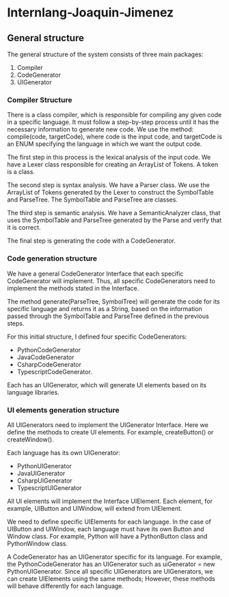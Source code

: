 # Internlang-Joaquin-Jimenez

## General structure ##

The general structure of the system consists of three main packages:
1. Compiler
2. CodeGenerator
3. UIGenerator


### Compiler Structure ###

There is a class compiler, which is responsible for compiling any given code in a specific language. It must follow a step-by-step process until it has the necessary information to generate new code. We use the method: compile(code, targetCode), where code is the input code, and targetCode is an ENUM specifying the language in which we want the output code. 

The first step in this process is the lexical analysis of the input code. We have a Lexer class responsible for creating an ArrayList of Tokens. A token is a class.

The second step is syntax analysis. We have a Parser class. We use the ArrayList of Tokens generated by the Lexer to construct the SymbolTable and ParseTree. The SymbolTable and ParseTree are classes.

The third step is semantic analysis. We have a SemanticAnalyzer class, that uses the SymbolTable and ParseTree generated by the Parse and verify that it is correct.

The final step is generating the code with a CodeGenerator.


### Code generation structure ###

We have a general CodeGenerator Interface that each specific CodeGenerator will implement. Thus, all specific CodeGenerators need to implement the methods stated in the Interface. 

The method generate(ParseTree, SymbolTree) will generate the code for its specific language and returns it as a String, based on the information passed through the SymbolTable and ParseTree defined in the previous steps.

For this initial structure, I defined four specific CodeGenerators:
* PythonCodeGenerator
* JavaCodeGenerator
* CsharpCodeGenerator
* TypescriptCodeGenerator.

Each has an UIGenerator, which will generate UI elements based on its language libraries.


### UI elements generation structure ###

All UIGenerators need to implement the UIGenerator Interface. Here we define the methods to create UI elements. For example, createButton() or createWindow().
 
Each language has its own UIGenerator: 
* PythonUIGenerator
* JavaUIGenerator
* CsharpUIGenerator
* TypescriptUIGenerator

All UI elements will implement the Interface UIElement. Each element, for example, UIButton and UIWindow, will extend from UIElement.

We need to define specific UIElements for each language. In the case of UIButton and UIWindow, each language must have its own Button and Window class. For example, Python will have a PythonButton class and PythonWindow class.

A CodeGenerator has an UIGenerator specific for its language. For example, the PythonCodeGenerator has an UIGenerator such as uiGenerator = new PythonUIGenerator. Since all specific UIGenerators are UIGenerators, we can create UIElements using the same methods; However, these methods will behave differently for each language.


